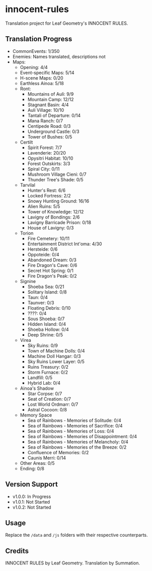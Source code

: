 # innocent-rules
Translation project for Leaf Geometry's INNOCENT RULES.

## Translation Progress
- CommonEvents: 1/350
- Enemies: Names translated, descriptions not
- Maps: 
    - Opening: 4/4
    - Event-specific Maps: 5/14
    - H-scene Maps: 0/20
    - Earthless Ainoa: 5/18
    - Ront:
        - Mountains of Auli: 9/9
        - Mountain Camp: 12/12
        - Stagnant Basin: 4/4
        - Auli Village: 10/10
        - Tantali of Departure: 0/14
        - Mana Ranch: 0/7
        - Centipede Road: 0/3
        - Underground Castle: 0/3
        - Tower of Bushes: 0/5
    - Certilt
        - Spirit Forest: 7/7
        - Lavenderie: 20/20
        - Opysitri Habitat: 10/10
        - Forest Outskirts: 3/3
        - Spiral City: 0/11
        - Mushroom Village Cieni: 0/7
        - Thunder Tree's Shade: 0/5
    - Tarvilal
        - Hunter's Rest: 6/6
        - Locked Fortress: 2/2
        - Snowy Hunting Ground: 16/16
        - Alien Ruins: 5/5
        - Tower of Knowledge: 12/12
        - Lavigny of Bondings: 2/6
        - Lavigny Barricade Prison: 0/18
        - House of Lavigny: 0/3
    - Torion
        - Fire Cemetery: 10/11
        - Entertainment District Int'oma: 4/30
        - Hersteide: 0/6
        - Oppoteide: 0/4
        - Abandoned Dream: 0/3
        - Fire Dragon's Cave: 0/6
        - Secret Hot Spring: 0/1
        - Fire Dragon's Peak: 0/2
    - Signine
        - Shoeba Sea: 0/21
        - Solitary Island: 0/8
        - Taun: 0/4
        - Taunver: 0/3
        - Floating Debris: 0/10
        - ????: 0/4
        - Sous Shoeba: 0/7
        - Hidden Island: 0/4
        - Shoeba Hollow: 0/4
        - Deep Shrine: 0/5
    - Virea
        - Sky Ruins: 0/9
        - Town of Machine Dolls: 0/4
        - Machine Doll Hangar: 0/3
        - Sky Ruins Lower Layer: 0/5
        - Ruins Treasury: 0/2
        - Storm Furnace: 0/2
        - Landfill: 0/5
        - Hybrid Lab: 0/4
    - Ainoa's Shadow
        - Star Corpse: 0/7
        - Seat of Creation: 0/7
        - Lost World Ordmarr: 0/7
        - Astral Cocoon: 0/8
    - Memory Space
        - Sea of Rainbows - Memories of Solitude: 0/4
        - Sea of Rainbows - Memories of Sacrifice: 0/4
        - Sea of Rainbows - Memories of Loss: 0/4
        - Sea of Rainbows - Memories of Disappointment: 0/4
        - Sea of Rainbows - Memories of Melancholy: 0/4
        - Sea of Rainbows - Memories of the Breeze: 0/2
        - Confluence of Memories: 0/2
        - Caunis Merri: 0/14
    - Other Areas: 0/5
    - Ending: 0/8

## Version Support
- v1.0.0: In Progress
- v1.0.1: Not Started
- v1.0.2: Not Started

## Usage
Replace the `/data` and `/js` folders with their respective counterparts.

## Credits
INNOCENT RULES by Leaf Geometry.
Translation by Summation.
